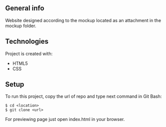 ## General info
Website designed according to the mockup located as an attachment in the mockup folder.
	
## Technologies
Project is created with:
* HTML5
* CSS
	
## Setup
To run this project, copy the url of repo and type next command in Git Bash:
```
$ cd <location>
$ git clone <url>
```
For previewing page just open index.html in your browser.
